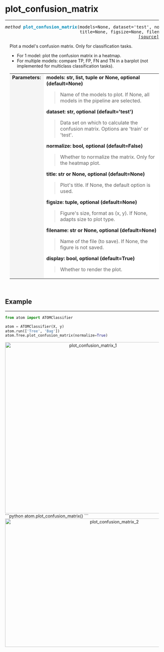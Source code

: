 # plot_confusion_matrix
-----------------------

<a name="atom"></a>
<pre><em>method</em> <strong style="color:#008AB8">plot_confusion_matrix</strong>(models=None, dataset='test', normalize=False,
                             title=None, figsize=None, filename=None, display=True)
<div align="right"><a href="https://github.com/tvdboom/ATOM/blob/master/atom/plots.py#L1469">[source]</a></div></pre>
<div style="padding-left:3%">
Plot a model's confusion matrix. Only for classification tasks.

* For 1 model: plot the confusion matrix in a heatmap.
* For multiple models: compare TP, FP, FN and TN in a barplot (not implemented for multiclass classification tasks).

<table width="100%">
<tr>
<td width="15%" style="vertical-align:top; background:#F5F5F5;"><strong>Parameters:</strong></td>
<td width="75%" style="background:white;">
<strong>models: str, list, tuple or None, optional (default=None)</strong>
<blockquote>
Name of the models to plot. If None, all models in the pipeline are selected.
</blockquote>
<strong>dataset: str, optional (default='test')</strong>
<blockquote>
Data set on which to calculate the confusion matrix. Options are 'train' or 'test'.
</blockquote>
<strong>normalize: bool, optional (default=False)</strong>
<blockquote>
Whether to normalize the matrix. Only for the heatmap plot.
</blockquote>
<strong>title: str or None, optional (default=None)</strong>
<blockquote>
Plot's title. If None, the default option is used.
</blockquote>
<strong>figsize: tuple, optional (default=None)</strong>
<blockquote>
Figure's size, format as (x, y). If None, adapts size to plot type.
</blockquote>
<strong>filename: str or None, optional (default=None)</strong>
<blockquote>
Name of the file (to save). If None, the figure is not saved.
</blockquote>
<strong>display: bool, optional (default=True)</strong>
<blockquote>
Whether to render the plot.
</blockquote>
</tr>
</table>
</div>
<br />


## Example
----------

```python
from atom import ATOMClassifier

atom = ATOMClassifier(X, y)
atom.run(['Tree', 'Bag'])
atom.Tree.plot_confusion_matrix(normalize=True)
```
<div align="center">
    <img src="../../../img/plots/plot_confusion_matrix_1.png" alt="plot_confusion_matrix_1" width="560" height="560"/>
</div>
```python
atom.plot_confusion_matrix()
```
<div align="center">
    <img src="../../../img/plots/plot_confusion_matrix_2.png" alt="plot_confusion_matrix_2" width="700" height="420"/>
</div>